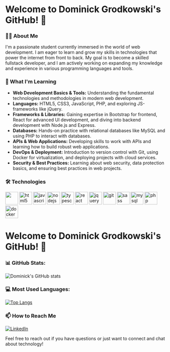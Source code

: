 # Welcome to Dominick Grodkowski's GitHub! 👋

### 👨‍💻 About Me
I'm a passionate student currently immersed in the world of web development. I am eager to learn and grow my skills in technologies that power the internet from front to back. My goal is to become a skilled fullstack developer, and I am actively working on expanding my knowledge and experience in various programming languages and tools.

### 🌱 What I'm Learning
- **Web Development Basics & Tools:** Understanding the fundamental technologies and methodologies in modern web development.
- **Languages:** HTML5, CSS3, JavaScript, PHP, and exploring JS-frameworks like jQuery.
- **Frameworks & Libraries:** Gaining expertise in Bootstrap for frontend, React for advanced UI development, and diving into backend development with Node.js and Express.
- **Databases:** Hands-on practice with relational databases like MySQL and using PHP to interact with databases.
- **APIs & Web Applications:** Developing skills to work with APIs and learning how to build robust web applications.
- **DevOps & Deployment:** Introduction to version control with Git, using Docker for virtualization, and deploying projects with cloud services.
- **Security & Best Practices:** Learning about web security, data protection basics, and ensuring best practices in web projects.

### 🛠 Technologies
<p align="left">
  
  <img src="https://www.vectorlogo.zone/logos/getbootstrap/getbootstrap-icon.svg" width="40" height="40"/> 
  <img src="https://www.vectorlogo.zone/logos/w3_html5/w3_html5-icon.svg" alt="html5" width="40" height="40"/
  <img src="https://www.vectorlogo.zone/logos/w3_css/w3_css-official.svg" alt="css3" width="40" height="40"/> 
  <img src="https://www.vectorlogo.zone/logos/javascript/javascript-icon.svg" alt="javascript" width="40" height="40"/> 
  <img src="https://www.vectorlogo.zone/logos/nodejs/nodejs-icon.svg" alt="nodejs" width="40" height="40"/> 
  <img src="https://www.vectorlogo.zone/logos/typescriptlang/typescriptlang-icon.svg" alt="typescript" width="40" height="40"/>
  <img src="https://www.vectorlogo.zone/logos/reactjs/reactjs-icon.svg" alt="react" width="40" height="40"/>
  <img src="https://www.vectorlogo.zone/logos/jquery/jquery-icon.svg" alt="jquery" width="40" height="40"/>
  <img src="https://www.vectorlogo.zone/logos/git-scm/git-scm-icon.svg" alt="git" width="40" height="40"/>  
  <img src="https://www.vectorlogo.zone/logos/sass-lang/sass-lang-icon.svg" alt="sass" width="40" height="40"/> 
  <img src="https://www.vectorlogo.zone/logos/mysql/mysql-icon.svg" alt="mysql" width="40" height="40"/> 
  <img src="hhttps://www.vectorlogo.zone/logos/php/php-icon.svg" alt="php" width="40" height="40"/> 
  <img src="https://www.vectorlogo.zone/logos/docker/docker-icon.svg" alt="docker" width="40" height="40"/> 
</p>

# Welcome to Dominick Grodkowski's GitHub! 👋



### 📊 GitHub Stats:
![Dominick's GitHub stats](https://github-readme-stats.vercel.app/api?username=dominickgrodkowski&amp;rank_icon=github)

### 💻 Most Used Languages:
[![Top Langs](https://github-readme-stats.vercel.app/api/top-langs/?username=dominickgrodkowski&layout=donut)](https://github.com/dominickgrodkowski/github-readme-stats)



### 📫 How to Reach Me

[![LinkedIn](https://img.shields.io/badge/LinkedIn-Dominick%20Grodkowski-blue?style=flat-square&logo=linkedin)](https://www.linkedin.com/in/dominick-grodkowski/)


Feel free to reach out if you have questions or just want to connect and chat about technology!

